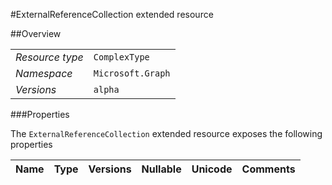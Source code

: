 #ExternalReferenceCollection extended resource

 



##Overview

|  |  | 
| :-- | :-- | 
| _Resource type_ | `ComplexType` | 
| _Namespace_ | `Microsoft.Graph` | 
| _Versions_ | `alpha` | 


###Properties

The `ExternalReferenceCollection` extended resource exposes the following properties 

| Name | Type | Versions | Nullable | Unicode | Comments | 
| :-- | :-- | :-- | :-- | :-- | :-- | 




<!-- {
"type": "#page.annotation",
"tocPath": "ComplexType/ExternalReferenceCollection",
"tocItems": {
	"ComplexType/ExternalReferenceCollection/Overview": "#overview",
	"ComplexType/ExternalReferenceCollection/Operations": "#operations"
}
"section": "documentation"
} -->